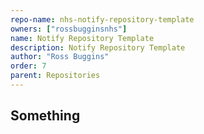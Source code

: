 ```yaml
---
repo-name: nhs-notify-repository-template
owners: ["rossbugginsnhs"]
name: Notify Repository Template
description: Notify Repository Template
author: "Ross Buggins"
order: 7
parent: Repositories
---
```


## Something
